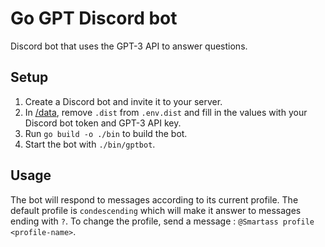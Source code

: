 # Go GPT Discord bot

Discord bot that uses the GPT-3 API to answer questions.

## Setup

1. Create a Discord bot and invite it to your server.
2. In [/data](data), remove `.dist` from `.env.dist` and fill in the values with your Discord bot token and GPT-3 API key.
3. Run `go build -o ./bin` to build the bot.
4. Start the bot with `./bin/gptbot`.

## Usage

The bot will respond to messages according to its current profile. The default profile is `condescending` which will make it answer to messages ending with `?`. To change the profile, send a message : `@Smartass profile <profile-name>`.